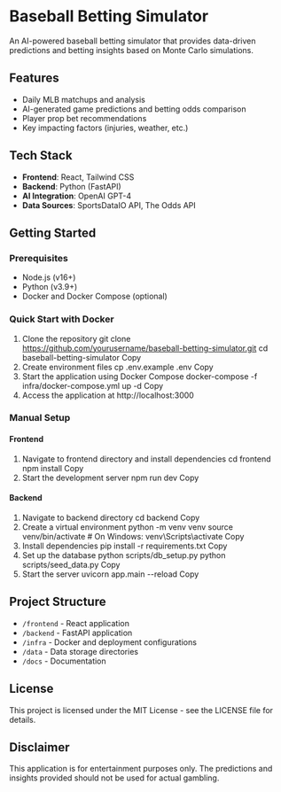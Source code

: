 # Baseball Betting Simulator

An AI-powered baseball betting simulator that provides data-driven predictions and betting insights based on Monte Carlo simulations.

## Features

- Daily MLB matchups and analysis
- AI-generated game predictions and betting odds comparison
- Player prop bet recommendations
- Key impacting factors (injuries, weather, etc.)

## Tech Stack

- **Frontend**: React, Tailwind CSS
- **Backend**: Python (FastAPI)
- **AI Integration**: OpenAI GPT-4
- **Data Sources**: SportsDataIO API, The Odds API

## Getting Started

### Prerequisites

- Node.js (v16+)
- Python (v3.9+)
- Docker and Docker Compose (optional)

### Quick Start with Docker

1. Clone the repository
git clone https://github.com/yourusername/baseball-betting-simulator.git
cd baseball-betting-simulator
Copy
2. Create environment files
cp .env.example .env
Copy
3. Start the application using Docker Compose
docker-compose -f infra/docker-compose.yml up -d
Copy
4. Access the application at http://localhost:3000

### Manual Setup

#### Frontend
1. Navigate to frontend directory and install dependencies
cd frontend
npm install
Copy
2. Start the development server
npm run dev
Copy
#### Backend
1. Navigate to backend directory
cd backend
Copy
2. Create a virtual environment
python -m venv venv
source venv/bin/activate  # On Windows: venv\Scripts\activate
Copy
3. Install dependencies
pip install -r requirements.txt
Copy
4. Set up the database
python scripts/db_setup.py
python scripts/seed_data.py
Copy
5. Start the server
uvicorn app.main --reload
Copy
## Project Structure

- `/frontend` - React application
- `/backend` - FastAPI application
- `/infra` - Docker and deployment configurations
- `/data` - Data storage directories
- `/docs` - Documentation

## License

This project is licensed under the MIT License - see the LICENSE file for details.

## Disclaimer

This application is for entertainment purposes only. The predictions and insights provided should not be used for actual gambling.